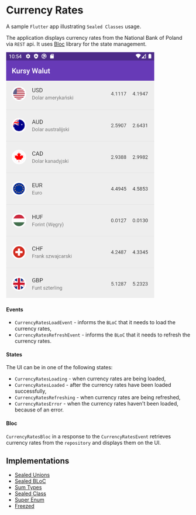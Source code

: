 # Currency Rates

A sample `Flutter` app illustrating `Sealed Classes` usage. 

The application displays currency rates from the National Bank of Poland via `REST` api. It uses [Bloc](https://github.com/felangel/bloc/) library for the state management.

![Currency Rates](/screenshots/currency-rates.png "Currency Rates")

#### Events

- `CurrencyRatesLoadEvent` - informs the `BLoC` that it needs to load the currency rates,
- `CurrencyRatesRefreshEvent` - informs the `BLoC` that it needs to refresh the currency rates.

#### States

The UI can be in one of the following states:

- `CurrencyRatesLoading` - when currency rates are being loaded,
- `CurrencyRatesLoaded` - after the currency rates have been loaded successfully,
- `CurrencyRatesRefreshing` - when currency rates are being refreshed,
- `CurrencyRatesError` - when the currency rates haven't been loaded, because of an error.

#### Bloc

`CurrencyRatesBloc` in a response to the `CurrencyRatesEvent` retrieves currency rates from the `repository` and displays them on the UI.

## Implementations

- [Sealed Unions](https://github.com/klisiewicz/currency-rates/tree/sealed-unions/)
- [Sealed BLoC](https://github.com/klisiewicz/currency-rates/tree/sealed-bloc/)
- [Sum Types](https://github.com/klisiewicz/currency-rates/tree/sum-types/)
- [Sealed Class](https://github.com/klisiewicz/currency-rates/tree/sealed-class/)
- [Super Enum](https://github.com/klisiewicz/currency-rates/tree/super-enum/)
- [Freezed](https://github.com/klisiewicz/currency-rates/tree/freezed/)

